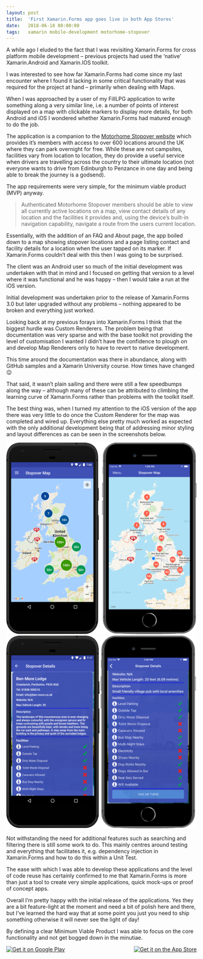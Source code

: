 ```yaml
---
layout: post
title:  'First Xamarin.Forms app goes live in both App Stores'
date:   2018-06-18 00:00:00
tags:   xamarin mobile-development motorhome-stopover
---
```

A while ago I eluded to the fact that I was revisiting Xamarin.Forms for cross platform mobile development – previous projects had used the ‘native’ Xamarin.Android and Xamarin.IOS toolkit.

I was interested to see how far Xamarin.Forms had come since my last encounter where I found it lacking in some critical functionality that was required for the project at hand – primarily when dealing with Maps.

When I was approached by a user of my FillLPG application to write something along a very similar line, i.e. a number of points of interest displayed on a map with clickable markers to display more details, for both Android and iOS I wondered whether Xamarin.Forms had matured enough to do the job.
<!--more-->
The application is a companion to the <a href='http://motorhomestopover.co.uk/' target='_blank'>Motorhome Stopover website</a> which provides it’s members with access to over 600 locations around the UK where they can park overnight for free. While these are not campsites, facilities vary from location to location, they do provide a useful service when drivers are travelling across the country to their ultimate location (not everyone wants to drive from Edinburgh to Penzance in one day and being able to break the journey is a godsend).

The app requirements were very simple, for the minimum viable product (MVP) anyway.

> Authenticated Motorhome Stopover members should be able to view all currently active locations on a map, view contact details of any location and the facilities it provides and, using the device’s built-in navigation capability, navigate a route from the users current location.

Essentially, with the addition of an FAQ and About page, the app boiled down to a map showing stopover locations and a page listing contact and facility details for a location when the user tapped on its marker. If Xamarin.Forms couldn’t deal with this then I was going to be surprised.

The client was an Android user so much of the initial development was undertaken with that in mind and I focused on getting that version to a level where it was functional and he was happy – then I would take a run at the iOS version.

Initial development was undertaken prior to the release of Xamarin.Forms 3.0 but later upgraded without any problems – nothing appeared to be broken and everything just worked.

Looking back at my previous forays into Xamarin.Forms I think that the biggest hurdle was Custom Renderers. The problem being that documentation was very sparse and with the base toolkit not providing the level of customisation I wanted I didn’t have the confidence to plough on and develop Map Renderers only to have to revert to native development.

This time around the documentation was there in abundance, along with GitHub samples and a Xamarin University course. How times have changed 😉

That said, it wasn’t plain sailing and there were still a few speedbumps along the way – although many of these can be attributed to climbing the learning curve of Xamarin.Forms rather than problems with the toolkit itself.

The best thing was, when I turned my attention to the iOS version of the app there was very little to do once the Custom Renderer for the map was completed and wired up. Everything else pretty much worked as expected with the only additional development being that of addressing minor styling and layout differences as can be seen in the screenshots below.

![stopover map](/assets/images/stopover_map.png) ![stopover details](/assets/images/stopover_details.png)	

Not withstanding the need for additional features such as searching and filtering there is still some work to do. This mainly centres around testing and everything that facilitates it, e.g. dependency injection in Xamarin.Forms and how to do this within a Unit Test.

The ease with which I was able to develop these applications and the level of code reuse has certainly confirmed to me that Xamarin.Forms is more than just a tool to create very simple applications, quick mock-ups or proof of concept apps.

Overall I’m pretty happy with the initial release of the applications. Yes they are a bit feature-light at the moment and need a bit of polish here and there, but I’ve learned the hard way that at some point you just you need to ship something otherwise it will never see the light of day!

By defining a clear Minimum Viable Product I was able to focus on the core functionality and not get bogged down in the minutiae.

<a href="https://play.google.com/store/apps/details?id=com.onthefencedevelopment.mhs" target="_blank" style="float: left;">
    <img alt="Get it on Google Play" style="height: 100px" src="{{ '/assets/images/get-it-on-google-play.png' | relative_url }}"/>
</a>

<a href="https://apps.apple.com/us/app/motorhome-stopover/id1389793428" target="_blank" style="float: right;">
    <img alt="Get it on the App Store" style="height: 100px" src="{{ '/assets/images/get-it-on-app-store.svg' | relative_url }}"/>
</a>

<div style="clear: both;"></div>